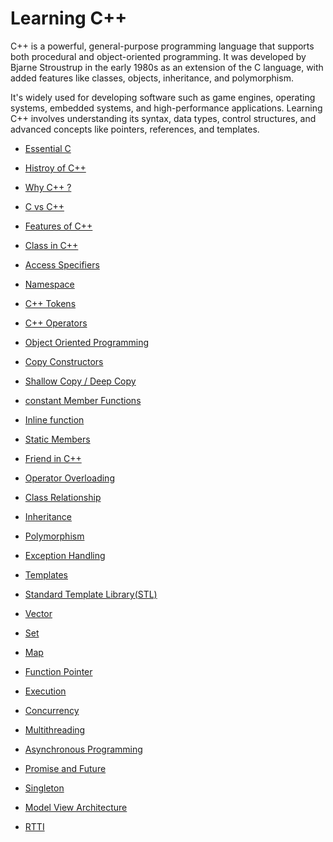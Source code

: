 
# Learning C++
C++ is a powerful, general-purpose programming language that supports both procedural and object-oriented programming. It was developed by Bjarne Stroustrup in the early 1980s as an extension of the C language, with added features like classes, objects, inheritance, and polymorphism. 

It's widely used for developing software such as game engines, operating systems, embedded systems, and high-performance applications. Learning C++ involves understanding its syntax, data types, control structures, and advanced concepts like pointers, references, and templates.

- <a href="https://github.com/RaviTambade/TFLCPP/blob/main/Notes/C/cprogramming.md">Essential C</a>
- <a href="https://github.com/RaviTambade/TFLCPP/blob/main/Notes/CPP/historycpp.md">Histroy of C++</a>
- <a href="https://github.com/RaviTambade/tflcpp/tree/main/Notes/CPP/whycpp.md">Why C++ ?</a>
- <a href="https://github.com/RaviTambade/tflcpp/tree/main/Notes/CPP/cvscpp.md">C vs C++</a>
- <a href="https://github.com/RaviTambade/tflcpp/tree/main/Notes/CPP/featuresofcpp.md">Features of C++</a>
- <a href="https://github.com/RaviTambade/tflcpp/tree/main/Notes/CPP/class.md">Class in C++</a>
- <a href="https://github.com/RaviTambade/tflcpp/tree/main/Notes/CPP/accessspecifiers.md">Access Specifiers</a>
- <a href="https://github.com/RaviTambade/ycp/blob/main/notes/CPP/copyconstructor.md">Namespace</a>
- <a href="https://github.com/RaviTambade/tflcpp/tree/main/Notes/CPP/cpptokens.md">C++ Tokens</a>
- <a href="https://github.com/RaviTambade/tflcpp/tree/main/Notes/CPP/operators.md">C++ Operators</a>
- <a href="https://github.com/RaviTambade/tflcpp/tree/main/Notes/CPP/oops.md">Object Oriented Programming</a>

- <a href="https://github.com/RaviTambade/tflcpp/tree/main/Notes/CPP/copyconstructor.md">Copy Constructors</a>
- <a href="https://github.com/RaviTambade/tflcpp/tree/main/Notes/CPP/shallowdeep.md">Shallow Copy / Deep Copy</a>
- <a href="https://github.com/RaviTambade/tflcpp/tree/main/Notes/CPP/constantfunction.md">constant Member Functions</a>
- <a href="https://github.com/RaviTambade/tflcpp/tree/main/Notes/CPP/inlinefunction.md">Inline function</a>
- <a href="https://github.com/RaviTambade/tflcpp/tree/main/Notes/CPP/staticmembers.md">Static Members</a>
- <a href="https://github.com/RaviTambade/tflcpp/tree/main/Notes/CPP/friendincpp.md">Friend in C++</a>
- <a href="https://github.com/RaviTambade/tflcpp/tree/main/Notes/CPP/operatoroverloading.md">Operator Overloading</a>

- <a href="https://github.com/RaviTambade/tflcpp/tree/main/Notes/CPP/hasaisa.md">Class Relationship</a>
- <a href="https://github.com/RaviTambade/tflcpp/tree/main/Notes/CPP/inheritance.md">Inheritance</a>
- <a href="https://github.com/RaviTambade/tflcpp/tree/main/Notes/CPP/polymorphism.md">Polymorphism</a>
- <a href="https://github.com/RaviTambade/tflcpp/tree/main/Notes/CPP/exceptionhandling.md">Exception Handling</a>
- <a href="https://github.com/RaviTambade/tflcpp/tree/main/Notes/CPP/template.md">Templates</a>

- <a href="https://github.com/RaviTambade/tflcpp/tree/main/Notes/CPP/stl.md">Standard Template Library(STL)</a>
- <a href="https://github.com/RaviTambade/tflcpp/tree/main/Notes/CPP/stlvector.md">Vector</a>
- <a href="https://github.com/RaviTambade/tflcpp/tree/main/Notes/CPP/stlset.md">Set</a>
- <a href="https://github.com/RaviTambade/tflcpp/tree/main/Notes/CPP/stlmap.md">Map</a>

- <a href="https://github.com/RaviTambade/TFLCPP/blob/main/Notes/C/functionpointer.md">Function Pointer</a>

- <a href="https://github.com/RaviTambade/tflcpp/tree/main/Notes/CPP/execution.md">Execution</a>
- <a href="https://github.com/RaviTambade/tflcpp/tree/main/Notes/CPP/concurrency.md">Concurrency</a>
- <a href="https://github.com/RaviTambade/tflcpp/tree/main/Notes/CPP/multithreading.md">Multithreading</a>
- <a href="https://github.com/RaviTambade/tflcpp/tree/main/Notes/CPP/asyncfuture.md">Asynchronous Programming</a>
- <a href="https://github.com/RaviTambade/tflcpp/tree/main/Notes/CPP/promisefuture.md">Promise and Future</a>
- <a href="https://github.com/RaviTambade/tflcpp/tree/main/Notes/CPP/singleton.md">Singleton</a>
- <a href="https://github.com/RaviTambade/tflcpp/tree/main/Notes/CPP/modelview.md">Model View Architecture</a>
- <a href="https://github.com/RaviTambade/tflcpp/tree/main/Notes/CPP/rtti.md">RTTI</a>